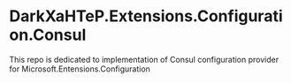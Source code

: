 # DarkXaHTeP.Extensions.Configuration.Consul
This repo is dedicated to implementation of Consul configuration provider for Microsoft.Entensions.Configuration

